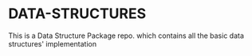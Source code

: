 # DATA-STRUCTURES
This is a Data Structure Package repo. which contains all the basic data structures' implementation
